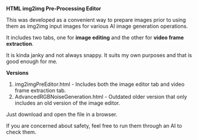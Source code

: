 **HTML img2img Pre-Processing Editor**

This was developed as a convenient way to prepare images prior to using them as img2img input images for various AI image generation operations.

It includes two tabs, one for **image editing** and the other for **video frame extraction**.

It is kinda janky and not always snappy. It suits my own purposes and that is good enough for me.

**Versions**

1. img2imgPreEditor.html - Includes both the image editor tab and video frame extraction tab.
2. AdvancedRGBNoiseGeneration.html - Outdated older version that only includes an old version of the image editor.

Just download and open the file in a browser.

If you are concerned about safety, feel free to run them through an AI to check them.
